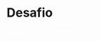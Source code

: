 <h1>Desafio</h1>
<a target="_blank" style="color: white; text-decoration: none;" href="https://isaiasbrrsj.github.io/Desafio-Curso-Em-Video-HTML-CSS/android.html">Clique aqui para acessar o site</a>
